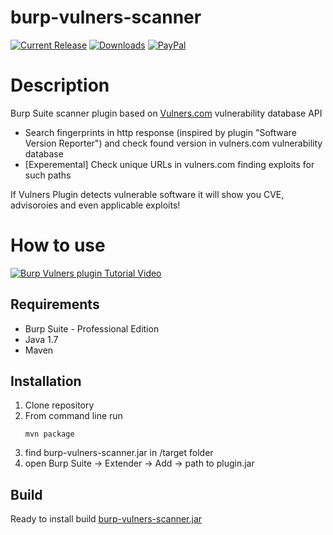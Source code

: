 # burp-vulners-scanner

[![Current Release](https://img.shields.io/github/release/vulnersCom/burp-vulners-scanner.svg "Current Release")](https://github.com/vulnersCom/burp-vulners-scanner/releases/latest)
[![Downloads](https://img.shields.io/github/downloads/vulnersCom/burp-vulners-scanner/total.svg "Downloads")](https://github.com/vulnersCom/burp-vulners-scanner/releases) [![PayPal](https://img.shields.io/badge/donate-PayPal-green.svg)](https://paypal.me/videns)

# Description

Burp Suite scanner plugin based on [Vulners.com](https://vulners.com) vulnerability database API
- Search fingerprints in http response (inspired by plugin "Software Version Reporter")
  and check found version in vulners.com vulnerability database
- [Experemental] Check unique URLs in vulners.com finding exploits for such paths

If Vulners Plugin detects vulnerable software it will show you CVE, advisoroies and even applicable exploits!

# How to use


[![Burp Vulners plugin Tutorial Video](https://img.youtube.com/vi/klu7PTgUrow/0.jpg)](https://rutube.ru/video/97735fed2677220ca510c94b87727a09/)

## Requirements

- Burp Suite - Professional Edition
- Java 1.7
- Maven

## Installation

1. Clone repository
2. From command line run
     ```
     mvn package
     ```
3. find burp-vulners-scanner.jar in /target folder
4. open Burp Suite -> Extender -> Add -> path to plugin.jar


## Build
Ready to install build [burp-vulners-scanner.jar](https://github.com/vulnersCom/burp-vulners-scanner/releases/latest)
